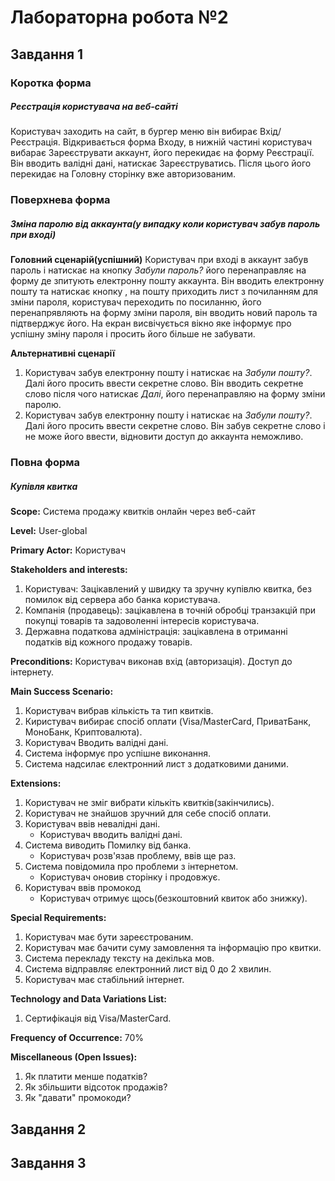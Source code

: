 # Лабораторна робота №2
## Завдання 1

### Коротка форма
##### Реєстрація користувача на веб-сайті
Користувач заходить на сайт, в бургер меню він вибирає Вхід/Реєстрація. Відкривається форма Входу, в нижній частині користувач вибарає Зареєструвати аккаунт, його перекидає на форму Реєстрації. Він вводить валідні дані, натискає Зареєструватись. Після цього його перекидає на Головну сторінку вже авторизованим. 

### Поверхнева форма
##### Зміна паролю від аккаунта(у випадку коли користувач забув пароль при вході)
**Головний сценарій(успішний)**
Користувач при вході в аккаунт забув пароль і натискає на кнопку *Забули пароль?* його перенаправляє на форму де зпитують електронну пошту аккаунта. Він вводить електронну пошту та натискає кнопку , на пошту приходить лист з почиланням для зміни пароля, користувач переходить по посиланню, його перенапрявляють на форму зміни пароля, він вводить новий пароль та підтверджує його. На екран висвічується вікно яке інформує про успішну зміну пароля і просить його більше не забувати.

**Альтернативні сценарії**
1. Користувач забув електронну пошту і натискає на *Забули пошту?*. Далі його просить ввести секретне слово. Він вводить секретне слово після чого натискає *Далі*, його перенаправляю на форму зміни паролю.
2. Користувач забув електронну пошту і натискає на *Забули пошту?*. Далі його просить ввести секретне слово. Він забув секретне слово і не може його ввести, відновити доступ до аккаунта неможливо.

### Повна форма
##### Купівля квитка
**Scope:**
Система продажу квитків онлайн через веб-сайт

**Level:**
User-global

**Primary Actor:**
Користувач

**Stakeholders and interests:**
1. Користувач: Зацікавлений у швидку та зручну купівлю квитка, без помилок від сервера або банка користувача.
2. Компанія (продавець): зацікавлена в точній обробці транзакцій при покупці
товарів та задоволенні інтересів користувача.
3. Державна податкова адміністрація: зацікавлена в отриманні податків від
кожного продажу товарів.

**Preconditions:**
Користувач виконав вхід (авторизація).
Доступ до інтернету.

**Main Success Scenario:**
1. Користувач вибрав кількість та тип квитків.
2. Киристувач вибирає спосіб оплати (Visa/MasterCard, ПриватБанк, МоноБанк, Криптовалюта).
3. Користувач Вводить валідні дані.
4. Система інформує про успішне виконання.
5. Система надсилає єлектронний лист з додатковими даними.

**Extensions:**
1. Користувач не зміг вибрати кількіть квитків(закінчились).
2. Користувач не знайшов зручний для себе спосіб оплати.
3. Користувач ввів невалідні дані.
    - Користувач вводить валідні дані.
4. Система виводить Помилку від банка.
    - Користувач розв'язав проблему, ввів ще раз.
5. Система повідомила про проблеми з інтернетом.
    - Користувач оновив сторінку і продовжує.
6. Користувач ввів промокод
    - Користувач отримує щось(безкоштовний квиток або знижку).

**Special Requirements:**
1. Користувач має бути зареєстрованим.
2. Користувач має бачити суму замовлення та інформацію про квитки.
3. Система перекладу тексту на декілька мов.
4. Система відправляє електронний лист від 0 до 2 хвилин.
5. Користувач має стабільний інтернет.

**Technology and Data Variations List:**
1. Сертифікація від Visa/MasterCard.

**Frequency of Occurrence:**
70%

**Miscellaneous (Open Issues):**
1. Як платити менше податків?
2. Як збільшити відсоток продажів?
3. Як "давати" промокоди?

## Завдання 2


## Завдання 3
